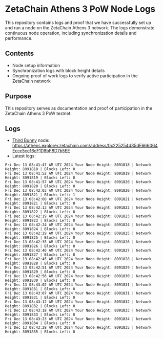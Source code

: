 # ZetaChain Athens 3 PoW Node Logs
This repository contains logs and proof that we have successfully set up and run a node on the ZetaChain Athens 3 network. The logs demonstrate continuous node operation, including synchronization details and performance.

## Contents
- Node setup information
- Synchronization logs with block height details
- Ongoing proof of work logs to verify active participation in the ZetaChain network

## Purpose
This repository serves as documentation and proof of participation in the ZetaChain Athens 3 PoW testnet.

## Logs

- [Third Bunny](https://thirdbunny.xyz/) node: https://athens.explorer.zetachain.com/address/0x225254d35dE666064Eccc5ce16eF1D8bF8D7b5EE
- Latest logs:
```
Fri Dec 13 08:41:47 AM UTC 2024 Your Node Height: 8091818 | Network Height: 8091818 | Blocks Left: 0
Fri Dec 13 08:41:52 AM UTC 2024 Your Node Height: 8091819 | Network Height: 8091819 | Blocks Left: 0
Fri Dec 13 08:41:57 AM UTC 2024 Your Node Height: 8091820 | Network Height: 8091820 | Blocks Left: 0
Fri Dec 13 08:42:03 AM UTC 2024 Your Node Height: 8091820 | Network Height: 8091821 | Blocks Left: 1
Fri Dec 13 08:42:08 AM UTC 2024 Your Node Height: 8091821 | Network Height: 8091821 | Blocks Left: 0
Fri Dec 13 08:42:13 AM UTC 2024 Your Node Height: 8091822 | Network Height: 8091822 | Blocks Left: 0
Fri Dec 13 08:42:19 AM UTC 2024 Your Node Height: 8091823 | Network Height: 8091823 | Blocks Left: 0
Fri Dec 13 08:42:24 AM UTC 2024 Your Node Height: 8091824 | Network Height: 8091824 | Blocks Left: 0
Fri Dec 13 08:42:29 AM UTC 2024 Your Node Height: 8091825 | Network Height: 8091825 | Blocks Left: 0
Fri Dec 13 08:42:35 AM UTC 2024 Your Node Height: 8091826 | Network Height: 8091826 | Blocks Left: 0
Fri Dec 13 08:42:40 AM UTC 2024 Your Node Height: 8091827 | Network Height: 8091827 | Blocks Left: 0
Fri Dec 13 08:42:45 AM UTC 2024 Your Node Height: 8091828 | Network Height: 8091828 | Blocks Left: 0
Fri Dec 13 08:42:51 AM UTC 2024 Your Node Height: 8091829 | Network Height: 8091829 | Blocks Left: 0
Fri Dec 13 08:42:56 AM UTC 2024 Your Node Height: 8091830 | Network Height: 8091830 | Blocks Left: 0
Fri Dec 13 08:43:02 AM UTC 2024 Your Node Height: 8091831 | Network Height: 8091831 | Blocks Left: 0
Fri Dec 13 08:43:07 AM UTC 2024 Your Node Height: 8091831 | Network Height: 8091831 | Blocks Left: 0
Fri Dec 13 08:43:12 AM UTC 2024 Your Node Height: 8091832 | Network Height: 8091832 | Blocks Left: 0
Fri Dec 13 08:43:18 AM UTC 2024 Your Node Height: 8091833 | Network Height: 8091833 | Blocks Left: 0
Fri Dec 13 08:43:23 AM UTC 2024 Your Node Height: 8091834 | Network Height: 8091834 | Blocks Left: 0
Fri Dec 13 08:43:28 AM UTC 2024 Your Node Height: 8091835 | Network Height: 8091835 | Blocks Left: 0
```
